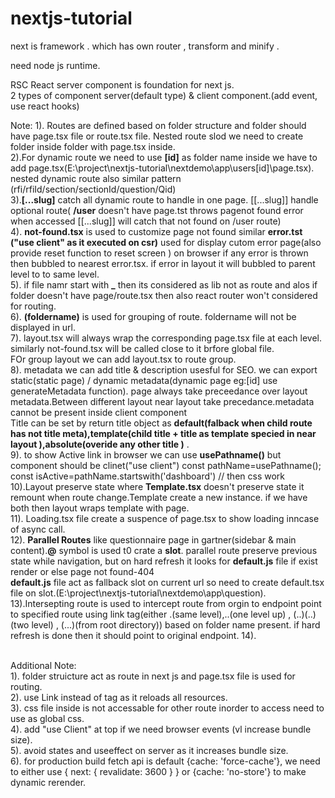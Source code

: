 # nextjs-tutorial

next is framework . which has own router  , transform and minify . 

need node js runtime.

RSC  React server component is foundation for next js. <br>
2 types of component  server(default type) & client component.(add event, use react hooks)


Note:
1). Routes are defined based on folder structure and folder should have page.tsx file or route.tsx file. Nested route slod we need to create folder inside folder with page.tsx inside.<br>
2).For dynamic route we need to use **[id]** as folder name inside we have to add page.tsx(E:\project\nextjs-tutorial\nextdemo\app\users\[id]\page.tsx). nested dynamic route also similar pattern (rfi/rfiId/section/sectionId/question/Qid)<br>
3).**[...slug]** catch all dynamic route to handle in one page. [[...slug]]  handle optional route( **/user** doesn't have page.tst throws pagenot found error when accessed [[...slug]] will catch that not found on /user route)<br>
4). **not-found.tsx** is used to customize page not found similar **error.tst ("use client" as it executed on csr)** used for display cutom error page(also provide reset function to reset screen ) on browser if any error is thrown then bubbled to nearest error.tsx. if error in layout it will bubbled to parent level to to same level.<br>
5). if file namr start with **_** then its considered as lib not as route and alos if folder doesn't have page/route.tsx then also react router won't considered for routing. <br>
6). **(foldername)** is used for grouping of route. foldername will not be displayed in url.<br>
7). layout.tsx will always wrap the corresponding page.tsx file at each level. similarly not-found.tsx will be called close to it brfore global file.<br>FOr group layout we can add layout.tsx to route group.<br> 
8). metadata we can add title & description usesful for SEO. we can export static(static page) / dynamic metadata(dynamic page  eg:[id] use generateMetadata function). page always take preceedance over layout metadata.Between different layout near layout take precedance.metadata cannot be present inside client component <br>
Title can be set by return title object as **default(falback when child route has not title meta),template(child title + title as template specied in near layout ),absolute(overide any other title )** .<br>
9). to show Active link in browser we can use **usePathname()** but component should be clinet("use client") 
const pathName=usePathname();
const isActive=pathName.startswith('dashboard') // then css work <br>
10).Layout preserve state where **Template.tsx** doesn't preserve state it remount when route change.Template create a new instance. if we have both then layout wraps template with page.<br>
11). Loading.tsx file create a suspence of page.tsx to show loading inncase of async call.<br>
12). **Parallel Routes** like questionnaire page in gartner(sidebar & main content).**@** symbol is used t0 crate a **slot**. parallel route preserve previous state while navigation, but on hard refresh it looks for **default.js** file if exist render or else page not found-404  <br>
**default.js** file act as fallback slot on current url so need to create default.tsx file on slot.(E:\project\nextjs-tutorial\nextdemo\app\question).<br>
13).Intersepting route is used to intercept route from orgin to endpoint point to specified route using link tag(either .(same level),..(one level up) , (..)(..)(two level) , (...)(from root directory)) based on folder name present. if hard refresh is done then it should point to original endpoint.
14).

<br>
Additional Note:<br>
1). folder struicture act as route in next js and page.tsx file is used for routing.<br>
2). use Link instead of <a> tag as it reloads all resources.<br>
3). css file inside is not accessable for other route inorder to access need to use as global css.<br>
4). add "use Client" at top if we need browser events  (vl increase bundle size).<br>
5). avoid states and useeffect  on server as it increases bundle size.<br>
6). for production build fetch api is default {cache: 'force-cache'}, we need to either use { next: { revalidate: 3600 } } or {cache: 'no-store'} to make dynamic rerender.<br>